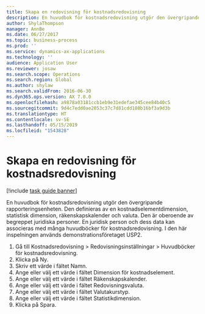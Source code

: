 ```yaml
---
title: Skapa en redovisning för kostnadsredovisning
description: En huvudbok för kostnadsredovisning utgör den övergripande rapporteringsenheten.
author: ShylaThompson
manager: AnnBe
ms.date: 06/27/2017
ms.topic: business-process
ms.prod: ''
ms.service: dynamics-ax-applications
ms.technology: ''
audience: Application User
ms.reviewer: josaw
ms.search.scope: Operations
ms.search.region: Global
ms.author: shylaw
ms.search.validFrom: 2016-06-30
ms.dyn365.ops.version: AX 7.0.0
ms.openlocfilehash: a9878a03181ccb1eb9e31edefae345cee84b40c5
ms.sourcegitcommit: 9d4c7edd0ae2053c37c7d81cdd180b16bf3a9d3b
ms.translationtype: HT
ms.contentlocale: sv-SE
ms.lasthandoff: 05/15/2019
ms.locfileid: "1543828"
---
```

# <a name="create-a-cost-accounting-ledger"></a>Skapa en redovisning för kostnadsredovisning

[!include [task guide banner](../../includes/task-guide-banner.md)]

En huvudbok för kostnadsredovisning utgör den övergripande rapporteringsenheten. Den definieras av en kostnadselementdimension, statistisk dimension, räkenskapskalender och valuta. Den är oberoende av begreppet juridiska personer. En juridisk person och dess data kan associeras med många huvudböcker för kostnadsredovisning. I den här inspelningen används demonstrationsföretaget USP2.

1. Gå till Kostnadsredovisning > Redovisningsinställningar > Huvudböcker för kostnadsredovisning.
2. Klicka på Ny.
3. Skriv ett värde i fältet Namn.
4. Ange eller välj ett värde i fältet Dimension för kostnadselement.
5. Ange eller välj ett värde i fältet Räkenskapskalender.
6. Ange eller välj ett värde i fältet Redovisningsvaluta.
7. Ange eller välj ett värde i fältet Valutakurstyp.
8. Ange eller välj ett värde i fältet Statistikdimension.
9. Klicka på Spara.

